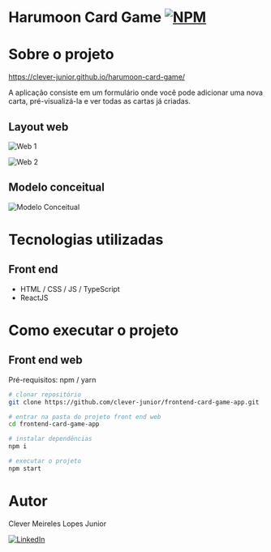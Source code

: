# Harumoon Card Game [![NPM](https://img.shields.io/npm/l/react)](https://github.com/clever-junior/frontend-card-game-app/blob/main/LICENCE) 

# Sobre o projeto

https://clever-junior.github.io/harumoon-card-game/

A aplicação consiste em um formulário onde você pode adicionar uma nova carta, pré-visualizá-la e ver todas as cartas já criadas. 

## Layout web
![Web 1]()

![Web 2]()

## Modelo conceitual
![Modelo Conceitual]()

# Tecnologias utilizadas

## Front end
- HTML / CSS / JS / TypeScript
- ReactJS

# Como executar o projeto

## Front end web
Pré-requisitos: npm / yarn

```bash
# clonar repositório
git clone https://github.com/clever-junior/frontend-card-game-app.git

# entrar na pasta do projeto front end web
cd frontend-card-game-app

# instalar dependências
npm i 

# executar o projeto
npm start 
```

# Autor

Clever Meireles Lopes Junior

<a href="https://www.linkedin.com/in/clever-lopes/"><img alt="LinkedIn" src="https://img.shields.io/badge/LinkedIn-0077B5?style=for-the-badge&logo=linkedin&logoColor=white" /></a>

